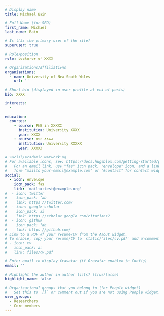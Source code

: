 ```yaml
---
# Display name
title: Michael Bain

# Full Name (for SEO)
first_name: Michael
last_name: Bain

# Is this the primary user of the site?
superuser: true

# Role/position
role: Lecturer of XXXX 

# Organizations/Affiliations
organizations:
  - name: University of New South Wales
    url: ''

# Short bio (displayed in user profile at end of posts)
bio: XXXX

interests:
  -  

education:
  courses:
    - course: PhD in XXXXX
      institution: University XXXX
      year: XXXX
    - course: BSc XXXX
      institution: University XXXXX
      year: XXXXX

# Social/Academic Networking
# For available icons, see: https://docs.hugoblox.com/getting-started/page-builder/#icons
#   For an email link, use "fas" icon pack, "envelope" icon, and a link in the
#   form "mailto:your-email@example.com" or "#contact" for contact widget.
social:
  - icon: envelope
    icon_pack: fas
    link: 'mailto:test@example.org'
#  - icon: twitter
#    icon_pack: fab
#    link: https://twitter.com/
#  - icon: google-scholar
#    icon_pack: ai
#    link: https://scholar.google.com/citations?
#  - icon: github
#    icon_pack: fab
#    link: https://github.com/
# Link to a PDF of your resume/CV from the About widget.
# To enable, copy your resume/CV to `static/files/cv.pdf` and uncomment the lines below.
# - icon: cv
#   icon_pack: ai
#   link: files/cv.pdf

# Enter email to display Gravatar (if Gravatar enabled in Config)
email: ''

# Highlight the author in author lists? (true/false)
highlight_name: false

# Organizational groups that you belong to (for People widget)
#   Set this to `[]` or comment out if you are not using People widget.
user_groups:
  - Researchers
  - Core members
---
```

 